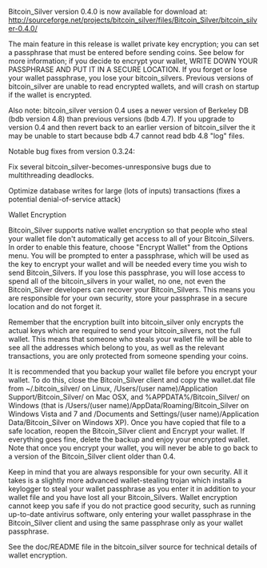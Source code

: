 Bitcoin_Silver version 0.4.0 is now available for download at:
http://sourceforge.net/projects/bitcoin_silver/files/Bitcoin_Silver/bitcoin_silver-0.4.0/

The main feature in this release is wallet private key encryption;
you can set a passphrase that must be entered before sending coins.
See below for more information; if you decide to encrypt your wallet,
WRITE DOWN YOUR PASSPHRASE AND PUT IT IN A SECURE LOCATION. If you
forget or lose your wallet passphrase, you lose your bitcoin_silvers.
Previous versions of bitcoin_silver are unable to read encrypted wallets,
and will crash on startup if the wallet is encrypted.

Also note: bitcoin_silver version 0.4 uses a newer version of Berkeley DB
(bdb version 4.8) than previous versions (bdb 4.7). If you upgrade
to version 0.4 and then revert back to an earlier version of bitcoin_silver
the it may be unable to start because bdb 4.7 cannot read bdb 4.8
"log" files.


Notable bug fixes from version 0.3.24:

Fix several bitcoin_silver-becomes-unresponsive bugs due to multithreading
deadlocks.

Optimize database writes for large (lots of inputs) transactions
(fixes a potential denial-of-service attack)


Wallet Encryption

Bitcoin_Silver supports native wallet encryption so that people who steal your
wallet file don't automatically get access to all of your Bitcoin_Silvers.
In order to enable this feature, choose "Encrypt Wallet" from the
Options menu.  You will be prompted to enter a passphrase, which
will be used as the key to encrypt your wallet and will be needed
every time you wish to send Bitcoin_Silvers.  If you lose this passphrase,
you will lose access to spend all of the bitcoin_silvers in your wallet,
no one, not even the Bitcoin_Silver developers can recover your Bitcoin_Silvers.
This means you are responsible for your own security, store your
passphrase in a secure location and do not forget it.

Remember that the encryption built into bitcoin_silver only encrypts the
actual keys which are required to send your bitcoin_silvers, not the full
wallet.  This means that someone who steals your wallet file will
be able to see all the addresses which belong to you, as well as the
relevant transactions, you are only protected from someone spending
your coins.

It is recommended that you backup your wallet file before you
encrypt your wallet.  To do this, close the Bitcoin_Silver client and
copy the wallet.dat file from ~/.bitcoin_silver/ on Linux, /Users/(user
name)/Application Support/Bitcoin_Silver/ on Mac OSX, and %APPDATA%/Bitcoin_Silver/
on Windows (that is /Users/(user name)/AppData/Roaming/Bitcoin_Silver on
Windows Vista and 7 and /Documents and Settings/(user name)/Application
Data/Bitcoin_Silver on Windows XP).  Once you have copied that file to a
safe location, reopen the Bitcoin_Silver client and Encrypt your wallet.
If everything goes fine, delete the backup and enjoy your encrypted
wallet.  Note that once you encrypt your wallet, you will never be
able to go back to a version of the Bitcoin_Silver client older than 0.4.

Keep in mind that you are always responsible for your own security.
All it takes is a slightly more advanced wallet-stealing trojan which
installs a keylogger to steal your wallet passphrase as you enter it
in addition to your wallet file and you have lost all your Bitcoin_Silvers.
Wallet encryption cannot keep you safe if you do not practice
good security, such as running up-to-date antivirus software, only
entering your wallet passphrase in the Bitcoin_Silver client and using the
same passphrase only as your wallet passphrase.

See the doc/README file in the bitcoin_silver source for technical details
of wallet encryption.
